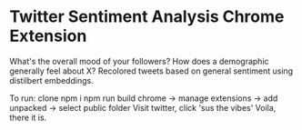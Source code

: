 # Twitter Sentiment Analysis Chrome Extension

What's the overall mood of your followers? How does a demographic generally feel about X? Recolored tweets based on general sentiment using distilbert embeddings.

To run: 
clone
npm i
npm run build
chrome -> manage extensions -> add unpacked -> select public folder
Visit twitter, click 'sus the vibes'
Voila, there it is.
